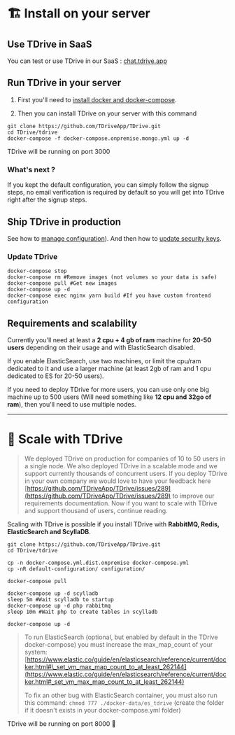 # 🏗 Install on your server

## Use TDrive in SaaS

You can test or use TDrive in our SaaS : [chat.tdrive.app](https://chat.tdrive.app)

## Run TDrive in your server

1. First you'll need to [install docker and docker-compose](https://docs.docker.com/compose/install/).

2. Then you can install TDrive on your server with this command

```
git clone https://github.com/TDriveApp/TDrive.git
cd TDrive/tdrive
docker-compose -f docker-compose.onpremise.mongo.yml up -d
```

TDrive will be running on port 3000

### What's next ?

If you kept the default configuration, you can simply follow the signup steps, no email verification is required by default so you will get into TDrive right after the signup steps.

## Ship TDrive in production

See how to [manage configuration](./configuration/index.md)). And then how to [update security keys](./configuration/security.md).

### Update TDrive

```
docker-compose stop
docker-compose rm #Remove images (not volumes so your data is safe)
docker-compose pull #Get new images
docker-compose up -d
docker-compose exec nginx yarn build #If you have custom frontend configuration
```

## Requirements and scalability

Currently you'll need at least a **2 cpu + 4 gb of ram** machine for **20-50 users** depending on their usage and with ElasticSearch disabled.

If you enable ElasticSearch, use two machines, or limit the cpu/ram dedicated to it and use a larger machine (at least 2gb of ram and 1 cpu dedicated to ES for 20-50 users).

If you need to deploy TDrive for more users, you can use only one big machine up to 500 users (Will need something like **12 cpu and 32go of ram**), then you'll need to use multiple nodes.

---

# 🎡 Scale with TDrive

> We deployed TDrive on production for companies of 10 to 50 users in a single node. We also deployed TDrive in a scalable mode and we support currently thousands of concurrent users.
> If you deploy TDrive in your own company we would love to have your feedback here [https://github.com/TDriveApp/TDrive/issues/289](https://github.com/TDriveApp/TDrive/issues/289) to improve our requirements documentation.
> Now if you want to scale with TDrive and support thousand of users, continue reading.

Scaling with TDrive is possible if you install TDrive with **RabbitMQ, Redis, ElasticSearch and ScyllaDB**.

```
git clone https://github.com/TDriveApp/TDrive.git
cd TDrive/tdrive

cp -n docker-compose.yml.dist.onpremise docker-compose.yml
cp -nR default-configuration/ configuration/

docker-compose pull

docker-compose up -d scylladb
sleep 5m #Wait scylladb to startup
docker-compose up -d php rabbitmq
sleep 10m #Wait php to create tables in scylladb

docker-compose up -d
```

> To run ElasticSearch (optional, but enabled by default in the TDrive docker-compose) you must increase the max_map_count of your system: [https://www.elastic.co/guide/en/elasticsearch/reference/current/docker.html#\_set_vm_max_map_count_to_at_least_262144](https://www.elastic.co/guide/en/elasticsearch/reference/current/docker.html#_set_vm_max_map_count_to_at_least_262144)
>
> To fix an other bug with ElasticSearch container, you must also run this command: `chmod 777 ./docker-data/es_tdrive` (create the folder if it doesn't exists in your docker-compose.yml folder)

TDrive will be running on port 8000 🎉
